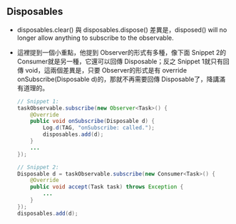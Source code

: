 ## Disposables
* disposables.clear() 與 disposables.dispose() 差異是，disposed() will no longer allow anything to subscribe to the observable.

* 這裡提到一個小重點，他提到 Observer的形式有多種，像下面 Snippet 2的 Consumer就是另一種，它還可以回傳 Disposable；反之 Snippet 1就只有回傳 void，這兩個差異是，只要 Observer的形式是有 override onSubscribe(Disposable d)的，那就不再需要回傳 Disposable了，降講滿有道理的。
    ```java kotlin
    // Snippet 1:
    taskObservable.subscribe(new Observer<Task>() {
        @Override
        public void onSubscribe(Disposable d) {
            Log.d(TAG, "onSubscribe: called.");
            disposables.add(d);
        }
        ...
    });

    // Snippet 2:
    Disposable d = taskObservable.subscribe(new Consumer<Task>() {
        @Override
        public void accept(Task task) throws Exception {
            ...        
        }
    });
    disposables.add(d);
    ```
